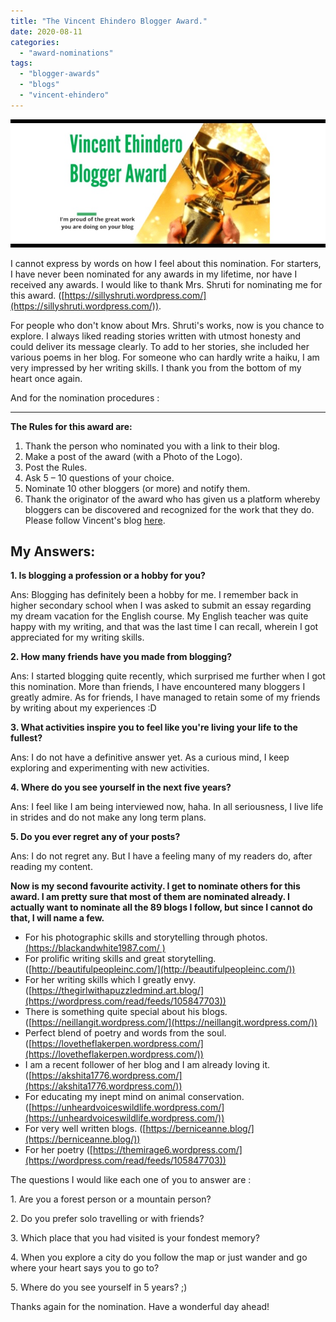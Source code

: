 ```yaml
---
title: "The Vincent Ehindero Blogger Award."
date: 2020-08-11
categories: 
  - "award-nominations"
tags: 
  - "blogger-awards"
  - "blogs"
  - "vincent-ehindero"
---
```


![](/assets/img/posts/image.jpg)

I cannot express by words on how I feel about this nomination. For starters, I have never been nominated for any awards in my lifetime, nor have I received any awards. I would like to thank Mrs. Shruti for nominating me for this award. ([https://sillyshruti.wordpress.com/](https://sillyshruti.wordpress.com/)).

For people who don't know about Mrs. Shruti's works, now is you chance to explore. I always liked reading stories written with utmost honesty and could deliver its message clearly. To add to her stories, she included her various poems in her blog. For someone who can hardly write a haiku, I am very impressed by her writing skills. I thank you from the bottom of my heart once again.

And for the nomination procedures :

* * *

**The Rules for this award are:**

1. Thank the person who nominated you with a link to their blog.
2. Make a post of the award (with a Photo of the Logo).
3. Post the Rules.
4. Ask 5 – 10 questions of your choice.
5. Nominate 10 other bloggers (or more) and notify them.
6. Thank the originator of the award who has given us a platform whereby bloggers can be discovered and recognized for the work that they do. Please follow Vincent's blog [here](https://vincentehindero.wordpress.com/).

## **My Answers:**

**1\. Is blogging a profession or a hobby for you?**

Ans: Blogging has definitely been a hobby for me. I remember back in higher secondary school when I was asked to submit an essay regarding my dream vacation for the English course. My English teacher was quite happy with my writing, and that was the last time I can recall, wherein I got appreciated for my writing skills.

**2\. How many friends have you made from blogging?**

Ans: I started blogging quite recently, which surprised me further when I got this nomination. More than friends, I have encountered many bloggers I greatly admire. As for friends, I have managed to retain some of my friends by writing about my experiences :D

**3\. What activities inspire you to feel like you're living your life to the fullest?**

Ans: I do not have a definitive answer yet. As a curious mind, I keep exploring and experimenting with new activities.

**4\. Where do you see yourself in the next five years?**

Ans: I feel like I am being interviewed now, haha. In all seriousness, I live life in strides and do not make any long term plans.

**5\. Do you ever regret any of your posts?**

Ans: I do not regret any. But I have a feeling many of my readers do, after reading my content.

**Now is my second favourite activity. I get to nominate others for this award. I am pretty sure that most of them are nominated already. I actually want to nominate all the 89 blogs I follow, but since I cannot do that, I will name a few.**

- For his photographic skills and storytelling through photos. [(https://blackandwhite1987.com/ )](http://beautifulpeopleinc.com/)
- For prolific writing skills and great storytelling.([http://beautifulpeopleinc.com/](http://beautifulpeopleinc.com/))
- For her writing skills which I greatly envy. ([https://thegirlwithapuzzledmind.art.blog/](https://wordpress.com/read/feeds/105847703))
- There is something quite special about his blogs. ([https://neillangit.wordpress.com/](https://neillangit.wordpress.com/))
- Perfect blend of poetry and words from the soul. ([https://lovetheflakerpen.wordpress.com/](https://lovetheflakerpen.wordpress.com/))
- I am a recent follower of her blog and I am already loving it. ([https://akshita1776.wordpress.com/](https://akshita1776.wordpress.com/))
- For educating my inept mind on animal conservation. ([https://unheardvoiceswildlife.wordpress.com/](https://unheardvoiceswildlife.wordpress.com/))
- For very well written blogs. ([https://berniceanne.blog/](https://berniceanne.blog/))
- For her poetry ([https://themirage6.wordpress.com/](https://wordpress.com/read/feeds/105847703))

The questions I would like each one of you to answer are :

1\. Are you a forest person or a mountain person?

2\. Do you prefer solo travelling or with friends?

3\. Which place that you had visited is your fondest memory?

4\. When you explore a city do you follow the map or just wander and go where your heart says you to go to?

5\. Where do you see yourself in 5 years? ;)

Thanks again for the nomination. Have a wonderful day ahead!
